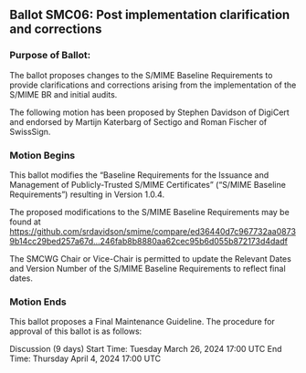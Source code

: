 ## Ballot SMC06: Post implementation clarification and corrections

### Purpose of Ballot:

The ballot proposes changes to the S/MIME Baseline Requirements to provide clarifications and corrections arising from the implementation of the S/MIME BR and initial audits.

The following motion has been proposed by Stephen Davidson of DigiCert and endorsed by Martijn Katerbarg of Sectigo and Roman Fischer of SwissSign.

### Motion Begins

This ballot modifies the “Baseline Requirements for the Issuance and Management of Publicly-Trusted S/MIME Certificates” (“S/MIME Baseline Requirements”) resulting in Version 1.0.4.

The proposed modifications to the S/MIME Baseline Requirements may be found at https://github.com/srdavidson/smime/compare/ed36440d7c967732aa08739b14cc29bed257a67d...246fab8b8880aa62cec95b6d055b872173d4dadf 

The SMCWG Chair or Vice-Chair is permitted to update the Relevant Dates and Version Number of the S/MIME Baseline Requirements to reflect final dates.

### Motion Ends

This ballot proposes a Final Maintenance Guideline. The procedure for approval of this ballot is as follows:

Discussion (9 days)
Start Time: Tuesday March 26, 2024 17:00 UTC
End Time: Thursday April 4, 2024 17:00 UTC
